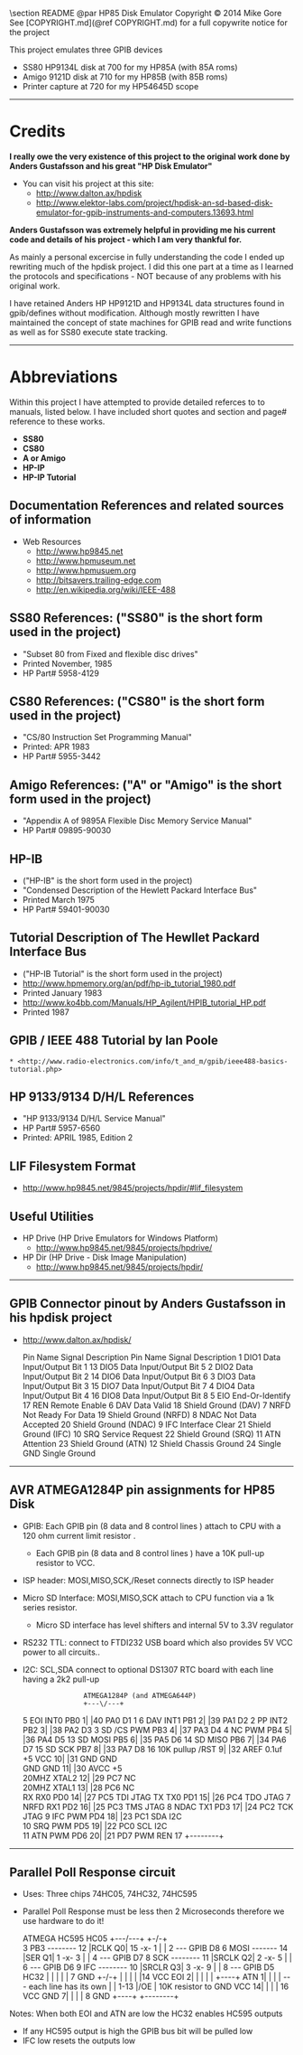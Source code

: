 \section README
 @par HP85 Disk Emulator Copyright &copy; 2014 Mike Gore
 See [COPYRIGHT.md](@ref COPYRIGHT.md) for a full copywrite notice for the project

 This project emulates three GPIB devices
  * SS80 HP9134L disk at 700 for my HP85A (with 85A roms)
  * Amigo 9121D disk  at 710 for my HP85B (with 85B roms)
  * Printer capture   at 720 for my HP54645D scope

___

# Credits

<b>I really owe the very existence of this project to the original work done by Anders Gustafsson and his great "HP Disk Emulator" </b>
 * You can visit his project at this site:
   * <http://www.dalton.ax/hpdisk>
   * <http://www.elektor-labs.com/project/hpdisk-an-sd-based-disk-emulator-for-gpib-instruments-and-computers.13693.html>

 <b>Anders Gustafsson was extremely helpful in providing me his current 
 code and details of his project - which I am very thankful for.</b>

 As mainly a personal excercise in fully understanding the code I 
 ended up rewriting much of the hpdisk project. I did this one part at a 
 time as I learned the protocols and specifications - NOT because of any 
 problems with his original work. 

 I have retained Anders HP HP9121D and HP9134L data structures found
 in gpib/defines without modification. Although mostly rewritten I have 
 maintained the concept of state machines for GPIB read and write functions 
 as well as for SS80 execute state tracking. 

___
# Abbreviations
Within this project I have attempted to provide detailed referces 
to to manuals, listed below.  I have included short quotes and 
section and page# reference to these works.
 * <b>SS80</b>
 * <b>CS80</b>
 * <b>A or Amigo</b>
 * <b>HP-IP</b>
 * <b>HP-IP Tutorial</b>

## Documentation References and related sources of information
 * Web Resources
   * <http://www.hp9845.net>
   * <http://www.hpmuseum.net>
   * <http://www.hpmusuem.org>
   * <http://bitsavers.trailing-edge.com>
   * <http://en.wikipedia.org/wiki/IEEE-488>

## SS80 References: ("SS80" is the short form used in the project)
   * "Subset 80 from Fixed and flexible disc drives"
   * Printed November, 1985
   * HP Part# 5958-4129 

## CS80 References: ("CS80" is the short form used in the project)
   * "CS/80 Instruction Set Programming Manual"
   * Printed: APR 1983
   * HP Part# 5955-3442

## Amigo References: ("A" or "Amigo" is the short form used in the project)
   * "Appendix A of 9895A Flexible Disc Memory Service Manual"
   * HP Part# 09895-90030

## HP-IB
   * ("HP-IB" is the short form used in the project)
   * "Condensed Description of the Hewlett Packard Interface Bus"
   * Printed March 1975
   * HP Part# 59401-90030

## Tutorial Description of The Hewllet Packard Interface Bus
   * ("HP-IB Tutorial" is the short form used in the project)
   * <http://www.hpmemory.org/an/pdf/hp-ib_tutorial_1980.pdf>
   * Printed January 1983
   * <http://www.ko4bb.com/Manuals/HP_Agilent/HPIB_tutorial_HP.pdf>
   * Printed 1987

## GPIB / IEEE 488 Tutorial by Ian Poole
    * <http://www.radio-electronics.com/info/t_and_m/gpib/ieee488-basics-tutorial.php>

## HP 9133/9134 D/H/L References
   * "HP 9133/9134 D/H/L Service Manual"
   * HP Part# 5957-6560
   * Printed: APRIL 1985, Edition 2

## LIF Filesystem Format
   * <http://www.hp9845.net/9845/projects/hpdir/#lif_filesystem>

## Useful Utilities
   * HP Drive  (HP Drive Emulators for Windows Platform)
     * <http://www.hp9845.net/9845/projects/hpdrive/>
   * HP Dir    (HP Drive - Disk Image Manipulation)
     * <http://www.hp9845.net/9845/projects/hpdir/>

___

## GPIB Connector pinout by Anders Gustafsson in his hpdisk project
  * http://www.dalton.ax/hpdisk/


    Pin Name 	Signal Description       Pin    Name 	Signal Description 
    1   DIO1 	Data Input/Output Bit 1  13 	DIO5 	Data Input/Output Bit 5 
    2   DIO2 	Data Input/Output Bit 2  14 	DIO6 	Data Input/Output Bit 6 
    3   DIO3 	Data Input/Output Bit 3  15 	DIO7 	Data Input/Output Bit 7 
    4   DIO4 	Data Input/Output Bit 4  16 	DIO8 	Data Input/Output Bit 8 
    5   EIO 	End-Or-Identify          17 	REN 	Remote Enable 
    6   DAV 	Data Valid               18 	Shield 	Ground (DAV) 
    7   NRFD 	Not Ready For Data       19 	Shield 	Ground (NRFD) 
    8   NDAC 	Not Data Accepted        20 	Shield 	Ground (NDAC) 
    9   IFC 	Interface Clear          21 	Shield 	Ground (IFC) 
    10  SRQ 	Service Request          22 	Shield 	Ground (SRQ) 
    11  ATN 	Attention                23 	Shield 	Ground (ATN) 
    12  Shield  Chassis Ground           24     Single GND Single Ground


___

## AVR ATMEGA1284P pin assignments for HP85 Disk
  * GPIB:  Each GPIB pin (8 data and 8 control lines ) attach to CPU with a 120 ohm current limit resistor .
    * Each GPIB pin (8 data and 8 control lines ) have a 10K pull-up resistor to VCC.
  * ISP header: MOSI,MISO,SCK,/Reset connects directly to ISP header
  * Micro SD Interface: MOSI,MISO,SCK attach to CPU function via a 1k series resistor.
    * Micro SD interface has level shifters and internal 5V to 3.3V regulator
  * RS232 TTL: connect to FTDI232 USB  board which also provides 5V VCC power to all circuits..
  * I2C: SCL,SDA connect to optional DS1307 RTC board with each line having a 2k2 pull-up




                       ATMEGA1284P (and ATMEGA644P) 
                       +---\/---+ 
     5 EOI INT0  PB0  1|        |40  PA0      D1  1 
     6 DAV INT1  PB1  2|        |39  PA1      D2  2 
       PP  INT2  PB2  3|        |38  PA2      D3  3 
    SD /CS  PWM  PB3  4|        |37  PA3      D4  4 
       NC   PWM  PB4  5|        |36  PA4      D5 13 
    SD     MOSI  PB5  6|        |35  PA5      D6 14 
    SD     MISO  PB6  7|        |34  PA6      D7 15 
    SD      SCK  PB7  8|        |33  PA7      D8 16 
    10K pullup  /RST  9|        |32  AREF     0.1uf 
       +5        VCC 10|        |31  GND      GND   
       GND       GND 11|        |30  AVCC     +5    
    20MHZ      XTAL2 12|        |29  PC7      NC    
    20MHZ      XTAL1 13|        |28  PC6      NC    
       RX   RX0  PD0 14|        |27  PC5  TDI JTAG 
       TX   TX0  PD1 15|        |26  PC4  TDO JTAG 
     7 NRFD RX1  PD2 16|        |25  PC3  TMS JTAG 
     8 NDAC TX1  PD3 17|        |24  PC2  TCK JTAG 
     9 IFC  PWM  PD4 18|        |23  PC1  SDA I2C   
    10 SRQ  PWM  PD5 19|        |22  PC0  SCL I2C  
    11 ATN  PWM  PD6 20|        |21  PD7  PWM REN 17 
                       +--------+ 




___ 

## Parallel Poll Response circuit
  * Uses: Three chips 74HC05, 74HC32, 74HC595
  * Parallel Poll Response must be less then 2 Microseconds therefore we use hardware to do it!


    ATMEGA	           HC595            HC05 
                      +---\/---+          +-\/-+  
    3 PB3 -------- 12 |RCLK  Q0| 15 -x- 1 |    | 2 --- GPIB D8 
    6 MOSI ------- 14 |SER   Q1| 1  -x- 3 |    | 4 --- GPIB D7 
    8 SCK -------- 11 |SRCLK Q2| 2  -x- 5 |    | 6 --- GPIB D6 
    9 IFC -------- 10 |SRCLR Q3| 3  -x- 9 |    | 8 --- GPIB D5 
          HC32        |        |     |    |    | 7 GND 
          +-\/-+      |        |     |    |    |14 VCC 
     EOI 2|    |      |        |     |    +----+ 
     ATN 1|    |      |        |     \--- each line has its own 
          |    | 1-13 |/OE     |          10K resistor to GND 
    VCC 14|    |      |        | 16 VCC 
    GND  7|    |      |        |  8 GND 
          +----+      +--------+ 


Notes: When both EOI and ATN are low the HC32 enables HC595 outputs
  * If any HC595 output is high the GPIB bus bit will be pulled low
  * IFC low resets the outputs low
